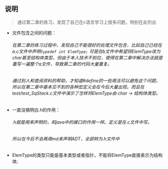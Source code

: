 ## 说明
>通过第二章的练习，发现了自己在c语言学习上很多问题，特别在此列出
+ 文件包含之间的问题：  
	###### 在第二章的练习过程中，发现自己不能很好的处理文件包含，比如自己已经在a.c文件中声明```typedef int ElemType;``` 可是在b文件中希望将ElemType改为char甚至结构体类型，但由于本人技术不到位，使得在第二章中解决办法就是重写一遍整个a文件，导致第二章的代码大量重复。
	###### 通过别人和查阅资料的帮助，才知道#define的一些用法可以避免这个问题，所以在第二章中基本见不到的各种宏定义会在今后大量出现。而且在test/test_SqStack.c文件中演示了怎样将ElemType由 char -> 结构体类型。

+ 一直没搞明白.h的作用：  
	###### .h就是用来声明的，和java中的接口的作用一样。定义是在.c文件中写。
	###### 所以在今后不会再用md来声明ADT，全部转为.h文件中 

+ ElemType的类型只能是基本类型或者指针，不能将ElemType直接表示为结构体;

